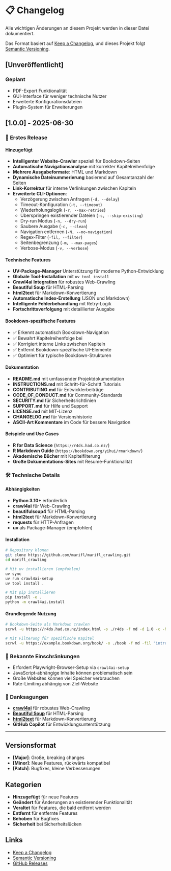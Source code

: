 # 📋 Changelog

Alle wichtigen Änderungen an diesem Projekt werden in dieser Datei dokumentiert.

Das Format basiert auf [Keep a Changelog](https://keepachangelog.com/de/1.0.0/),
und dieses Projekt folgt [Semantic Versioning](https://semver.org/lang/de/).

## [Unveröffentlicht]

### Geplant
- PDF-Export Funktionalität
- GUI-Interface für weniger technische Nutzer
- Erweiterte Konfigurationsdateien
- Plugin-System für Erweiterungen

## [1.0.0] - 2025-06-30

### 🎉 Erstes Release

#### Hinzugefügt
- **Intelligenter Website-Crawler** speziell für Bookdown-Seiten
- **Automatische Navigationsanalyse** mit korrekter Kapitelreihenfolge
- **Mehrere Ausgabeformate**: HTML und Markdown
- **Dynamische Dateinummerierung** basierend auf Gesamtanzahl der Seiten
- **Link-Korrektur** für interne Verlinkungen zwischen Kapiteln
- **Erweiterte CLI-Optionen**:
  - Verzögerung zwischen Anfragen (`-d, --delay`)
  - Timeout-Konfiguration (`-t, --timeout`)
  - Wiederholungslogik (`-r, --max-retries`)
  - Überspringen existierender Dateien (`-s, --skip-existing`)
  - Dry-run Modus (`-n, --dry-run`)
  - Saubere Ausgabe (`-c, --clean`)
  - Navigation entfernen (`-N, --no-navigation`)
  - Regex-Filter (`-fil, --filter`)
  - Seitenbegrenzung (`-m, --max-pages`)
  - Verbose-Modus (`-v, --verbose`)

#### Technische Features
- **UV-Package-Manager** Unterstützung für moderne Python-Entwicklung
- **Globale Tool-Installation** mit `uv tool install`
- **Crawl4ai Integration** für robustes Web-Crawling
- **Beautiful Soup** für HTML-Parsing
- **html2text** für Markdown-Konvertierung
- **Automatische Index-Erstellung** (JSON und Markdown)
- **Intelligente Fehlerbehandlung** mit Retry-Logik
- **Fortschrittsverfolgung** mit detaillierter Ausgabe

#### Bookdown-spezifische Features
- ✅ Erkennt automatisch Bookdown-Navigation
- ✅ Bewahrt Kapitelreihenfolge bei
- ✅ Korrigiert interne Links zwischen Kapiteln
- ✅ Entfernt Bookdown-spezifische UI-Elemente
- ✅ Optimiert für typische Bookdown-Strukturen

#### Dokumentation
- **README.md** mit umfassender Projektdokumentation
- **INSTRUCTIONS.md** mit Schritt-für-Schritt Tutorials
- **CONTRIBUTING.md** für Entwicklerbeiträge
- **CODE_OF_CONDUCT.md** für Community-Standards
- **SECURITY.md** für Sicherheitsrichtlinien
- **SUPPORT.md** für Hilfe und Support
- **LICENSE.md** mit MIT-Lizenz
- **CHANGELOG.md** für Versionshistorie
- **ASCII-Art Kommentare** im Code für bessere Navigation

#### Beispiele und Use Cases
- **R for Data Science** (`https://r4ds.had.co.nz/`)
- **R Markdown Guide** (`https://bookdown.org/yihui/rmarkdown/`)
- **Akademische Bücher** mit Kapitelfilterung
- **Große Dokumentations-Sites** mit Resume-Funktionalität

### 🛠️ Technische Details

#### Abhängigkeiten
- **Python 3.10+** erforderlich
- **crawl4ai** für Web-Crawling
- **beautifulsoup4** für HTML-Parsing
- **html2text** für Markdown-Konvertierung
- **requests** für HTTP-Anfragen
- **uv** als Package-Manager (empfohlen)

#### Installation
```bash
# Repository klonen
git clone https://github.com/marifl/marifl_crawling.git
cd marifl_crawling

# Mit uv installieren (empfohlen)
uv sync
uv run crawl4ai-setup
uv tool install .

# Mit pip installieren
pip install -e .
python -m crawl4ai.install
```

#### Grundlegende Nutzung
```bash
# Bookdown-Seite als Markdown crawlen
scrwl -u https://r4ds.had.co.nz/index.html -o ./r4ds -f md -d 1.0 -c -N

# Mit Filterung für spezifische Kapitel
scrwl -u https://example.bookdown.org/book/ -o ./book -f md -fil "introduction|conclusion"
```

### 🐛 Bekannte Einschränkungen
- Erfordert Playwright-Browser-Setup via `crawl4ai-setup`
- JavaScript-abhängige Inhalte können problematisch sein
- Große Websites können viel Speicher verbrauchen
- Rate-Limiting abhängig von Ziel-Website

### 🙏 Danksagungen
- **[crawl4ai](https://github.com/unclecode/crawl4ai)** für robustes Web-Crawling
- **[Beautiful Soup](https://www.crummy.com/software/BeautifulSoup/)** für HTML-Parsing
- **[html2text](https://github.com/Alir3z4/html2text/)** für Markdown-Konvertierung
- **GitHub Copilot** für Entwicklungsunterstützung

---

## Versionsformat

- **[Major]**: Große, breaking changes
- **[Minor]**: Neue Features, rückwärts kompatibel  
- **[Patch]**: Bugfixes, kleine Verbesserungen

## Kategorien

- **Hinzugefügt** für neue Features
- **Geändert** für Änderungen an existierender Funktionalität
- **Veraltet** für Features, die bald entfernt werden
- **Entfernt** für entfernte Features
- **Behoben** für Bugfixes
- **Sicherheit** bei Sicherheitslücken

## Links

- [Keep a Changelog](https://keepachangelog.com/de/1.0.0/)
- [Semantic Versioning](https://semver.org/lang/de/)
- [GitHub Releases](https://github.com/marifl/marifl_crawling/releases)
